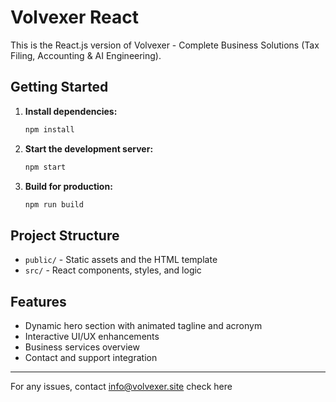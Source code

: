 # Volvexer React

This is the React.js version of Volvexer - Complete Business Solutions (Tax Filing, Accounting & AI Engineering).

## Getting Started

1. **Install dependencies:**
   ```bash
   npm install
   ```
2. **Start the development server:**
   ```bash
   npm start
   ```
3. **Build for production:**
   ```bash
   npm run build
   ```

## Project Structure
- `public/` - Static assets and the HTML template
- `src/` - React components, styles, and logic

## Features
- Dynamic hero section with animated tagline and acronym
- Interactive UI/UX enhancements
- Business services overview
- Contact and support integration

---

For any issues, contact info@volvexer.site check here